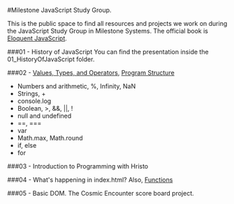 #Milestone JavaScript Study Group.

This is the public space to find all resources and projects we work on during the JavaScript Study Group in Milestone Systems. The official book is [Eloquent JavaScript](http://eloquentjavascript.net/index.html). 

###01 - History of JavaScript
You can find the presentation inside the 01_HistoryOfJavaScript folder.

###02 - [Values, Types, and Operators](http://eloquentjavascript.net/01_values.html), [Program Structure](http://eloquentjavascript.net/02_program_structure.html)
* Numbers and arithmetic, %, Infinity, NaN
* Strings, +
* console.log
* Boolean, >, &&, ||, !
* null and undefined
* ==, ===
* var
* Math.max, Math.round
* if, else
* for

###03 - Introduction to Programming with Hristo

###04 - What's happening in index.html? Also, [Functions](http://eloquentjavascript.net/03_functions.html)

###05 - Basic DOM. The Cosmic Encounter score board project. 